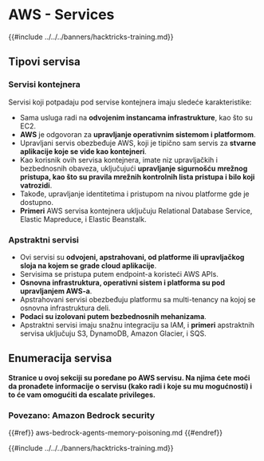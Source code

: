 # AWS - Services

{{#include ../../../banners/hacktricks-training.md}}

## Tipovi servisa

### Servisi kontejnera

Servisi koji potpadaju pod servise kontejnera imaju sledeće karakteristike:

- Sama usluga radi na **odvojenim instancama infrastrukture**, kao što su EC2.
- **AWS** je odgovoran za **upravljanje operativnim sistemom i platformom**.
- Upravljani servis obezbeđuje AWS, koji je tipično sam servis za **stvarne aplikacije koje se vide kao kontejneri**.
- Kao korisnik ovih servisa kontejnera, imate niz upravljačkih i bezbednosnih obaveza, uključujući **upravljanje sigurnošću mrežnog pristupa, kao što su pravila mrežnih kontrolnih lista pristupa i bilo koji vatrozidi**.
- Takođe, upravljanje identitetima i pristupom na nivou platforme gde je dostupno.
- **Primeri** AWS servisa kontejnera uključuju Relational Database Service, Elastic Mapreduce, i Elastic Beanstalk.

### Apstraktni servisi

- Ovi servisi su **odvojeni, apstrahovani, od platforme ili upravljačkog sloja na kojem se grade cloud aplikacije**.
- Servisima se pristupa putem endpoint-a koristeći AWS APIs.
- **Osnovna infrastruktura, operativni sistem i platforma su pod upravljanjem AWS-a**.
- Apstrahovani servisi obezbeđuju platformu sa multi-tenancy na kojoj se osnovna infrastruktura deli.
- **Podaci su izolovani putem bezbednosnih mehanizama**.
- Apstraktni servisi imaju snažnu integraciju sa IAM, i **primeri** apstraktnih servisa uključuju S3, DynamoDB, Amazon Glacier, i SQS.

## Enumeracija servisa

**Stranice u ovoj sekciji su poređane po AWS servisu. Na njima ćete moći da pronađete informacije o servisu (kako radi i koje su mu mogućnosti) i to će vam omogućiti da escalate privileges.**


### Povezano: Amazon Bedrock security

{{#ref}}
aws-bedrock-agents-memory-poisoning.md
{{#endref}}

{{#include ../../../banners/hacktricks-training.md}}

